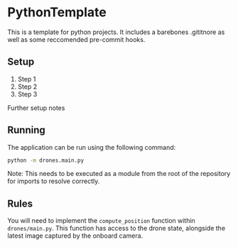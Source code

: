 # PythonTemplate
This is a template for python projects. It includes a barebones .gititnore as well as some reccomended pre-commit hooks.

## Setup

1. Step 1
2. Step 2
3. Step 3

Further setup notes

## Running
The application can be run using the following command:

```bash
python -m drones.main.py
```
Note: This needs to be executed as a module from the root of the repository for imports to resolve correctly.

## Rules

You will need to implement the `compute_position` function within `drones/main.py`. This function has access to the drone state, alongside the latest image captured by the onboard camera.
